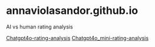 # annaviolasandor.github.io
AI vs human rating analysis

[Chatgpt4o-rating-analysis](https://annaviolasandor.github.io/Chatgpt4o-rating-analysis.html)
[Chatgpt4o_mini-rating-analysis](https://annaviolasandor.github.io/Chatgpt4o_mini-rating-analysis.html)
